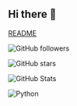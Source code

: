 ## Hi there 👋

<!--
**dnwpwns/dnwpwns** is a ✨ _special_ ✨ repository because its `README.md` (this file) appears on your GitHub profile.

Here are some ideas to get you started:

- 🔭 I’m currently working on ...
- 🌱 I’m currently learning ...
- 👯 I’m looking to collaborate on ...
- 🤔 I’m looking for help with ...
- 💬 Ask me about ...
- 📫 How to reach me: ...
- 😄 Pronouns: ...
- ⚡ Fun fact: ...
-->

[README](https://github.com/dnwpwns/2025_PHwal)

<!--팔로워 뱃지-->
![GitHub followers](https://img.shields.io/github/followers/dnwpwns?style=social)

<!--스타 뱃지-->
![GitHub stars](https://img.shields.io/github/stars/dnwpwns?style=social)

<!--사용자 통계-->
![GitHub Stats](https://github-readme-stats.vercel.app/api?username=dnwpwns&show_icons=true&theme=radical)

<!--파이썬-->
![Python](https://img.shields.io/badge/Python-3776AB?style=for-the-badge&logo=python&logoColor=white)

